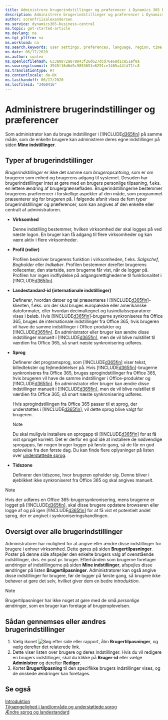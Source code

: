 ```yaml
---
title: Administrere brugerindstillinger og præferencer i Dynamics 365 Business Central
description: Administrere brugerindstillinger og præferencer i Dynamics 365 Business Central.
author: sorenfriisalexandersen
ms.service: dynamics365-business-central
ms.topic: get-started-article
ms.devlang: na
ms.tgt_pltfrm: na
ms.workload: na
ms.search.keywords: user settings, preferences, language, region, time zone, regional settings
ms.date: 06/17/2020
ms.author: soalex
ms.openlocfilehash: 633a0872a878843f26d627dcd76e69d1c851ef8a
ms.sourcegitcommit: 3945f16d6d9c9853651e6291ce1465a44fd71fc8
ms.translationtype: HT
ms.contentlocale: da-DK
ms.lasthandoff: 06/17/2020
ms.locfileid: "3460416"
---
```

# <a name="manage-user-settings-and-preferences"></a>Administrere brugerindstillinger og præferencer

Som administrator kan du bruge indstillinger i [!INCLUDE[d365fin](includes/d365fin_md.md)] på samme måde, som de enkelte brugere kan administrere deres egne indstillinger på siden **Mine indstillinger**.  

## <a name="types-of-user-settings"></a>Typer af brugerindstillinger

*Brugerindstillinger* er ikke det samme som *brugeropsætning*, som er om brugeren som enhed og brugerens adgang til systemet. Desuden har brugerindstillinger intet at gøre med en brugers personlige tilpasning, f.eks. en lettere ændring af brugergrænsefladen. Brugerindstillingerne bestemmer brugerens præferencer i forskellige aspekter af den måde, som programmet præsenterer sig for brugeren på. I følgende afsnit vises de fem typer brugerindstillinger og præferencer, som kan angives af den enkelte eller centralt af administratoren.

- **Virksomhed**  

  Denne indstilling bestemmer, hvilken virksomhed der skal logges på ved næste logon. En bruger kan få adgang til flere virksomheder og kan være aktiv i flere virksomheder.

- **Profil (roller)**  

  Profilen beskriver brugerens funktion i virksomheden, f.eks. *Salgschef*, *Bogholder* eller *Indkøber*. Profilen bestemmer derefter brugerens rollecenter, den startside, som brugerne får vist, når de logger på. Profilen har ingen indflydelse på adgangsrettighederne til funktionalitet i [!INCLUDE[d365fin](includes/d365fin_md.md)].  

- **Landestandard-id (internationale indstillinger)**  

  Definerer, hvordan datoer og tal præsenteres i [!INCLUDE[d365fin](includes/d365fin_md.md)]-klienten, f.eks. om der skal bruges europæiske eller amerikanske datoformater, eller hvordan decimaltegnet og tusindtalsseparatorer vises i beløb. Hvis [!INCLUDE[d365fin](includes/d365fin_md.md)]-brugerne synkroniseres fra Office 365, bruges de internationale indstillinger fra Office 365, hvis brugeren vil have de samme indstillinger i Office-produkter og [!INCLUDE[d365fin](includes/d365fin_md.md)]. En administrator eller bruger kan ændre disse indstillinger manuelt i [!INCLUDE[d365fin](includes/d365fin_md.md)], men de vil blive nulstillet til værdien fra Office 365, så snart næste synkronisering udføres.

- **Sprog**  

  Definerer det programsprog, som [!INCLUDE[d365fin](includes/d365fin_md.md)] viser tekst, billedtekster og fejlmeddelelser på. Hvis [!INCLUDE[d365fin](includes/d365fin_md.md)]-brugerne synkroniseres fra Office 365, bruges sprogindstillinger fra Office 365, hvis brugeren vil have de samme indstillinger i Office-produkter og [!INCLUDE[d365fin](includes/d365fin_md.md)]. En administrator eller bruger kan ændre disse indstillinger manuelt i [!INCLUDE[d365fin](includes/d365fin_md.md)], men de vil blive nulstillet til værdien fra Office 365, så snart næste synkronisering udføres.

  Hvis sprogindstillingen fra Office 365 passer til et sprog, der understøttes i [!INCLUDE[d365fin](includes/d365fin_md.md)], vil dette sprog blive valgt for brugeren.  

  > [!NOTE]
  > Du skal muligvis installere en sprogapp til [!INCLUDE[d365fin](includes/d365fin_md.md)] for at få vist sproget korrekt. Det er derfor en god idé at installere de nødvendige sprogapps, før nogen bruger logger på første gang, så de får en god oplevelse fra den første dag. Du kan finde flere oplysninger på listen over [understøttede sprog](/dynamics365/business-central/dev-itpro/compliance/apptest-countries-and-translations).  
  
- **Tidszone**  

  Definerer den tidszone, hvor brugeren opholder sig. Denne bliver i øjeblikket ikke synkroniseret fra Office 365 og skal angives manuelt.  

> [!NOTE]
> Hvis der udføres en Office 365-brugersynkronisering, mens brugerne er logget på [!INCLUDE[d365fin](includes/d365fin_md.md)], skal disse brugere opdatere browseren eller logge af og på igen [!INCLUDE[d365fin](includes/d365fin_md.md)] for at få vist et potentielt andet sprog, der er angivet i synkroniseringshandlingen.

## <a name="overview-of-all-user-settings"></a>Oversigt over alle brugerindstillinger

Administratorer har mulighed for at angive eller ændre disse indstillinger for brugere i enhver virksomhed. Dette gøres på siden **Brugertilpasninger**. Poster på denne side afspejler den enkelte brugers valg af ovenstående indstillinger, dvs. én post pr. bruger. Efterhånden som brugerne foretager ændringer af indstillingerne på siden **Mine indstillinger**, afspejles disse ændringer på listen **Brugertilpasninger**. Administratorer kan også angive disse indstillinger for brugere, før de logger på første gang, så brugere ikke behøver at gøre det selv, hvilket giver dem en bedre *introduktion*.

> [!NOTE]
> Brugertilpasninger har ikke noget at gøre med de små *personlige* ændringer, som en bruger kan foretage af brugeroplevelsen.

## <a name="to-review-or-make-changes-to-user-settings"></a>Sådan gennemses eller ændres brugerindstillinger

1. Vælg ikonet ![Søg efter side eller rapport](media/ui-search/search_small.png "Ikonet Søg efter side eller rapport"), åbn **Brugertilpasninger**, og vælg derefter det relaterede link.
2. Dette viser listen over brugere og deres indstillinger. Hvis du vil redigere en brugers indstillinger, skal du klikke på **Bruger-id** eller vælge **Administrer** og derefter **Rediger**.
3. Kortet **Brugertilpasning** til den specifikke brugers indstillinger vises, og de ønskede ændringer kan foretages.  

## <a name="see-also"></a>Se også

[Introduktion](product-get-started.md)  
[Tilgængelighed i land/område og understøttede sprog](/dynamics365/business-central/dev-itpro/compliance/apptest-countries-and-translations)  
[Ændre sprog og landestandard](about-locale-language.md)  
